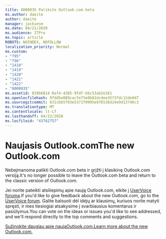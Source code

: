 ```yaml
---
title: 8000035 Palikite Outlook.com beta
ms.author: daeite
author: daeite
manager: jackiesm
ms.date: 04/21/2020
ms.audience: ITPro
ms.topic: article
ROBOTS: NOINDEX, NOFOLLOW
localization_priority: Normal
ms.custom:
- "795"
- "796"
- "1418"
- "1419"
- "1420"
- "1421"
- "1422"
- "8000035"
ms.assetid: 039b6814-0af4-4385-9fdf-bbc53ab2e161
ms.openlocfilehash: 97dd5e889cacfe73e0b81dcdee35f37dc12de9d7
ms.sourcegitcommit: 631cbb5f03e5371f0995e976536d24e9d13746c3
ms.translationtype: MT
ms.contentlocale: lt-LT
ms.lasthandoff: 04/22/2020
ms.locfileid: "43762757"
---
```

# <a name="the-new-outlookcom"></a><span data-ttu-id="095ad-102">Naujasis Outlook.com</span><span class="sxs-lookup"><span data-stu-id="095ad-102">The new Outlook.com</span></span>

<span data-ttu-id="095ad-103">Nebeįmanoma palikti Outlook.com beta ir grįžti į klasikinę Outlook.com versiją.</span><span class="sxs-lookup"><span data-stu-id="095ad-103">It's no longer possible to leave the Outlook.com beta and return to the classic version of Outlook.com.</span></span>
  
<span data-ttu-id="095ad-104">Jei norite pateikti atsiliepimų apie naują Outlook.com, eikite į [UserVoice forumą](https://go.microsoft.com/fwlink/p/?linkid=851599).</span><span class="sxs-lookup"><span data-stu-id="095ad-104">If you'd like to give feedback about the new Outlook.com, go to the [UserVoice forum](https://go.microsoft.com/fwlink/p/?linkid=851599).</span></span> <span data-ttu-id="095ad-105">Galite balsuoti dėl idėjų ar klausimų, kuriuos norite matyti spręsti, ir mes tiesiogiai atsakysime į svarbiausius komentarus ir pasiūlymus.</span><span class="sxs-lookup"><span data-stu-id="095ad-105">You can vote on the ideas or issues you'd like to see addressed, and we'll respond directly to the top comments and suggestions.</span></span>
  
[<span data-ttu-id="095ad-106">Sužinokite daugiau apie naująOutlook.com.</span><span class="sxs-lookup"><span data-stu-id="095ad-106">Learn more about the new Outlook.com.</span></span>](https://go.microsoft.com/fwlink/p/?linkid=874356)
  